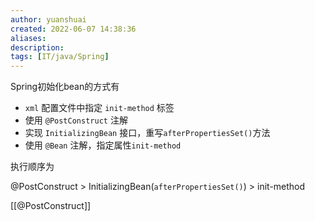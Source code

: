 ```yaml
---
author: yuanshuai
created: 2022-06-07 14:38:36
aliases: 
description:
tags: [IT/java/Spring]
---
```


Spring初始化bean的方式有

-   `xml` 配置文件中指定 `init-method` 标签
-   使用 `@PostConstruct` 注解
-   实现 `InitializingBean` 接口，重写`afterPropertiesSet()`方法
-   使用 `@Bean` 注解，指定属性`init-method`

执行顺序为

@PostConstruct > InitializingBean(`afterPropertiesSet()`) > init-method

[[@PostConstruct]]




